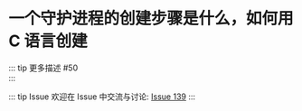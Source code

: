 # 一个守护进程的创建步骤是什么，如何用 C 语言创建

::: tip 更多描述 
 #50  
::: 

::: tip Issue 
 欢迎在 Issue 中交流与讨论: [Issue 139](https://github.com/shfshanyue/Daily-Question/issues/139) 
:::



